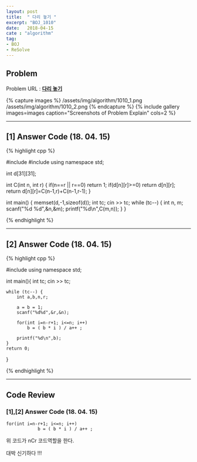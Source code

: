 ```yaml
---
layout: post
title:  " 다리 놓기 "
excerpt: "BOJ_1010"
date:   2018-04-15
cate : "algorithm"
tag:
- BOJ
- ReSolve
---
```


## Problem 
Problem URL : **[다리 놓기](https://www.acmicpc.net/problem/1010)**

{% capture images %}
    /assets/img/algorithm/1010_1.png
    /assets/img/algorithm/1010_2.png
{% endcapture %}
{% include gallery images=images caption="Screenshots of Problem Explain" cols=2 %}

---

## [1] Answer Code (18. 04. 15)


{% highlight cpp %}



#include<iostream>
#include<cstring>
using namespace std;

int d[31][31];

int C(int n, int r) {
    if(n==r || r==0) return 1;
    if(d[n][r]>=0) return d[n][r];
    return d[n][r]=C(n-1,r)+C(n-1,r-1);
}

int main() {
    memset(d,-1,sizeof(d));
    int tc;
    cin >> tc;
    while (tc--) {
        int n, m;
        scanf("%d %d",&n,&m);
        printf("%d\n",C(m,n));
    }
}






{% endhighlight %}

---


## [2] Answer Code (18. 04. 15)


{% highlight cpp %}



#include<iostream>
using namespace std;

int main(){
    int tc;
    cin >> tc;
    
    while (tc--) {
        int a,b,n,r;
        
        a = b = 1;
        scanf("%d%d",&r,&n);
        
        for(int i=n-r+1; i<=n; i++)
            b = ( b * i ) / a++ ;
        
        printf("%d\n",b);
    }
    return 0;
}







{% endhighlight %}






---

## Code Review

### [1],[2] Answer Code (18. 04. 15)


```
for(int i=n-r+1; i<=n; i++)
            b = ( b * i ) / a++ ;
```

위 코드가 nCr 코드역할을 한다. 

대박 신기하다 !!!
